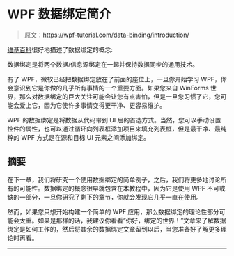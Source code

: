# WPF 数据绑定简介

> 原文：<https://wpf-tutorial.com/data-binding/introduction/>

[维基百科](http://en.wikipedia.org/wiki/Data_binding)很好地描述了数据绑定的概念:

数据绑定是将两个数据/信息源绑定在一起并保持数据同步的通用技术。

有了 WPF，微软已经把数据绑定放在了前面的座位上，一旦你开始学习 WPF，你会意识到它是你做的几乎所有事情的一个重要方面。如果您来自 WinForms 世界，那么对数据绑定的巨大关注可能会让您有点害怕，但是一旦您习惯了它，您可能会爱上它，因为它使许多事情变得更干净、更容易维护。

WPF 的数据绑定是将数据从代码带到 UI 层的首选方式。当然，您可以手动设置控件的属性，也可以通过循环向列表框添加项目来填充列表框，但是最干净、最纯粹的 WPF 方式是在源和目标 UI 元素之间添加绑定。

## 摘要

在下一章，我们将研究一个使用数据绑定的简单例子，之后，我们将更多地讨论所有的可能性。数据绑定的概念很早就包含在本教程中，因为它是使用 WPF 不可或缺的一部分，一旦你研究了剩下的章节，你就会发现它几乎一直在使用。

<input type="hidden" name="IL_IN_ARTICLE">

然而，如果您只想开始构建一个简单的 WPF 应用，那么数据绑定的理论性部分可能会太重。如果是那样的话，我建议你看看“你好，绑定的世界！”文章来了解数据绑定是如何工作的，然后将其余的数据绑定文章留到以后，当您准备好了解更多理论时再看。

* * *
